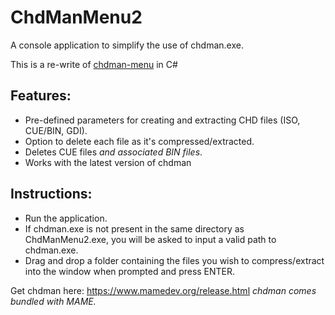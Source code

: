 # ChdManMenu2

A console application to simplify the use of chdman.exe.

This is a re-write of [chdman-menu](https://github.com/JaekSooley/chdman-menu) in C#

## Features:
- Pre-defined parameters for creating and extracting CHD files (ISO, CUE/BIN, GDI).
- Option to delete each file as it's compressed/extracted.
- Deletes CUE files _and associated BIN files_.
- Works with the latest version of chdman

## Instructions:
- Run the application.
- If chdman.exe is not present in the same directory as ChdManMenu2.exe, you will be asked to input a valid path to chdman.exe.
- Drag and drop a folder containing the files you wish to compress/extract into the window when prompted and press ENTER.

 
Get chdman here: https://www.mamedev.org/release.html
_chdman comes bundled with MAME._
